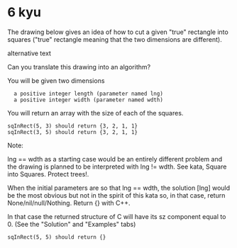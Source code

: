# 6 kyu

The drawing below gives an idea of how to cut a given "true" rectangle into squares ("true" rectangle meaning that the two dimensions are different).

alternative text

Can you translate this drawing into an algorithm?

You will be given two dimensions

      a positive integer length (parameter named lng)
      a positive integer width (parameter named wdth)

You will return an array with the size of each of the squares.

    sqInRect(5, 3) should return {3, 2, 1, 1}
    sqInRect(3, 5) should return {3, 2, 1, 1}

Note:

lng == wdth as a starting case would be an entirely different problem and the drawing is planned to be interpreted with lng != wdth. See kata, Square into Squares. Protect trees!.

When the initial parameters are so that lng == wdth, the solution [lng] would be the most obvious but not in the spirit of this kata so, in that case, return None/nil/null/Nothing. Return {} with C++.

In that case the returned structure of C will have its sz component equal to 0. (See the "Solution" and "Examples" tabs)

    sqInRect(5, 5) should return {}
